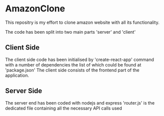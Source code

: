# AmazonClone
This repositry is my effort to clone amazon website with all its functionality.

The code has been split into two main parts 'server' and 'client'

<h2>Client Side</h2>
The client side code has been initialised by 'create-react-app' command with a number of dependencies the list of which could be found at 'package.json'
The client side consists of the frontend part of the application.

<h2>Server Side</h2>
The server end has been coded with nodejs and express 
'router.js' is the dedicated file containing all the necessary API calls used 

<br/>

